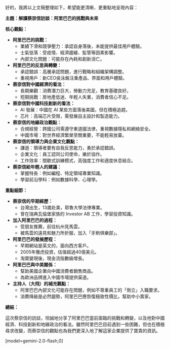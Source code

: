 好的，我將以上文稿整理如下，希望能更清晰、更重點地呈現內容：

**主題：解讀蔡崇信訪談：阿里巴巴的挑戰與未來**

**核心觀點：**

*   **阿里巴巴的挑戰：**
    *   業績下滑和競爭壓力：承認自身落後，未能提供最佳用戶體驗。
    *   士氣低落：受疫情、經濟趨緩、監管等因素影響。
    *   內部文化問題：可能存在內耗和創新消亡。
*   **阿里巴巴的反思與轉變：**
    *   承認錯誤：高層承認問題，進行戰略和組織架構調整。
    *   重視用戶：新CEO吳泳銘注重產品、界面和用戶體驗。
*   **蔡崇信對中國經濟的看法：**
    *   長期樂觀：消費潛力巨大，勞動力充足，教育基礎良好。
    *   短期挑戰：房地產低迷、年輕人失業，消費者信心不足。
*   **蔡崇信對中國科技創新的看法：**
    *   AI 發展：中國在 AI 某些方面落後美國，但在積極追趕。
    *   芯片：高端芯片受限，需發展自主設計和製造能力。
*   **蔡崇信的地緣政治觀點：**
    *   合規經營：跨國公司需遵守東道國法律，重視數據隱私和網絡安全。
    *   中國市場：對世界經濟繁榮至關重要，不能輕易放棄。
*   **蔡崇信的領導力與企業文化觀點：**
    *   謙遜：領導者要有自我反思能力，勇於承認錯誤。
    *   企業文化：員工認同公司使命，樂於協作。
    *   工作效率：間歇式訓練模式，高強度工作和適度休息結合。
*   **蔡崇信給年輕人的建議：**
    *   掌握特長：例如編程、特定領域專業知識。
    *   學習前沿學科：例如數據科學、心理學。

**重點細節：**

*   **蔡崇信的早期經歷：**
    *   台灣出生，13歲赴美，耶魯大學法律專業。
    *   曾在瑞典瓦倫堡家族的 Investor AB 工作，學習投資知識。
*   **加入阿里巴巴的過程：**
    *   受朋友推薦，前往杭州見馬雲。
    *   被馬雲的遠見和魅力所折服，加入「牙刷俱樂部」。
*   **阿里巴巴的發展歷程：**
    *   早期網站是英文的，面向西方客戶。
    *   2005年雅虎投資，估值超過40億美元。
    *   淘寶變現後，現金流指數級增長。
*   **阿里巴巴與中美關係：**
    *   幫助美國企業向中國消費者銷售商品。
    *   為歐洲品牌進入中國市場提供渠道。
*   **主持人（大飛）的補充觀點：**
    *   阿里巴巴內部文化可能存在問題，例如不尊重員工的「倒立」入職要求。
    *   消費降級是必然趨勢，阿里巴巴應恢復極致性價比，幫助中小賣家。

**總結：**

這次蔡崇信的訪談，坦誠地分享了阿里巴巴當前面臨的挑戰和轉變，以及他對中國經濟、科技創新和地緣政治的看法。雖然阿里巴巴目前遇到一些困難，但也在積極尋求改變，而蔡崇信的觀點也為我們更深入地了解這家企業提供了寶貴的資訊。

[model=gemini-2.0-flash,0]
